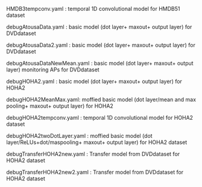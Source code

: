 
HMDB3tempconv.yaml	: temporal 1D convolutional model for HMDB51 dataset

debugAtousaData.yaml : basic model (dot layer+ maxout+ output layer) for DVDdataset

debugAtousaData2.yaml : basic model (dot layer+ maxout+ output layer) for DVDdataset

debugAtousaDataNewMean.yaml : basic model (dot layer+ maxout+ output layer) monitoring APs for DVDdataset

debugHOHA2.yaml : basic model (dot layer+ maxout+ output layer) for HOHA2

debugHOHA2MeanMax.yaml: moffied basic model (dot layer/mean and max pooling+ maxout+ output layer) for HOHA2 

debugHOHA2tempconv.yaml : temporal 1D convolutional model for HOHA2 dataset

debugHOHA2twoDotLayer.yaml : moffied basic model (dot layer/ReLUs+dot/maspooling+ maxout+ output layer) for HOHA2 dataset

debugTransferHOHA2new.yaml : Transfer model from DVDdataset for HOHA2 dataset

debugTransferHOHA2new2.yaml : Transfer model from DVDdataset for HOHA2 dataset

